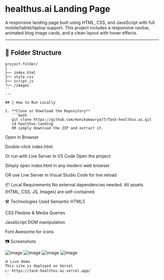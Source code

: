 # healthus.ai Landing Page

A responsive landing page built using HTML, CSS, and JavaScript with full mobile/tablet/laptop support. This project includes a responsive navbar, animated blog image cards, and a clean layout with hover effects.

---

## 📁 Folder Structure
```
project-folder/
│
├── index.html
├── style.css
├── script.js
└── /images
``
---

## 🚀 How to Run Locally

1. **Clone or Download the Repository**
   ```bash
   git clone https://github.com/monikamaurya77/Task-healthus.ai.git
   cd healthus-landing
   OR simply download the ZIP and extract it.
   ```

Open in Browser

Double-click index.html

Or run with Live Server in VS Code
Open the project:

Simply open index.html in any modern web browser

OR use Live Server in Visual Studio Code for live reload

📦 Local Requirements
No external dependencies needed.
All assets (HTML, CSS, JS, Images) are self-contained.

🛠 Technologies Used
Semantic HTML5

CSS Flexbox & Media Queries

JavaScript DOM manipulation

Font Awesome for icons

📷 Screenshots

![image](https://github.com/user-attachments/assets/d2213f08-1fae-4d9c-a87c-251e406b1a62)
![image](https://github.com/user-attachments/assets/3b48e6e2-c793-455a-b5f6-286b72f6eff4)
![image](https://github.com/user-attachments/assets/6283ac93-9b80-4334-911a-17fc98c565f2)
![image](https://github.com/user-attachments/assets/4aa9c911-3727-43a3-9cda-ce5e03c599c8)






```
🌐 Live Demo
This site is deployed on Vercel
👉 https://task-healthus-ai.vercel.app/
``
